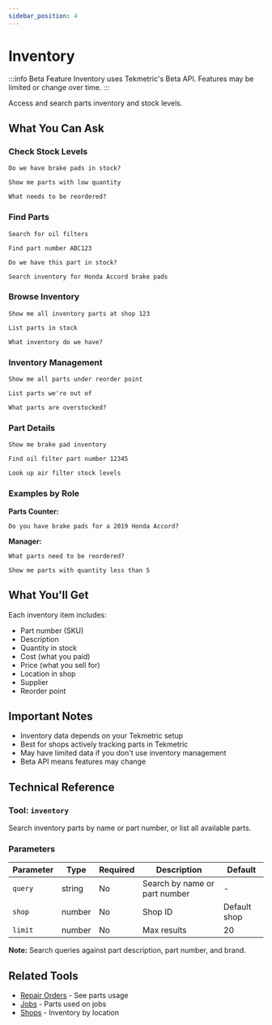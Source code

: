 ```yaml
---
sidebar_position: 4
---
```


# Inventory

:::info Beta Feature
Inventory uses Tekmetric's Beta API. Features may be limited or change over time.
:::

Access and search parts inventory and stock levels.

## What You Can Ask

### Check Stock Levels

```
Do we have brake pads in stock?
```

```
Show me parts with low quantity
```

```
What needs to be reordered?
```

### Find Parts

```
Search for oil filters
```

```
Find part number ABC123
```

```
Do we have this part in stock?
```

```
Search inventory for Honda Accord brake pads
```

### Browse Inventory

```
Show me all inventory parts at shop 123
```

```
List parts in stock
```

```
What inventory do we have?
```

### Inventory Management

```
Show me all parts under reorder point
```

```
List parts we're out of
```

```
What parts are overstocked?
```

### Part Details

```
Show me brake pad inventory
```

```
Find oil filter part number 12345
```

```
Look up air filter stock levels
```

### Examples by Role

**Parts Counter:**
```
Do you have brake pads for a 2019 Honda Accord?
```

**Manager:**
```
What parts need to be reordered?
```

```
Show me parts with quantity less than 5
```

## What You'll Get

Each inventory item includes:
- Part number (SKU)
- Description
- Quantity in stock
- Cost (what you paid)
- Price (what you sell for)
- Location in shop
- Supplier
- Reorder point

## Important Notes

- Inventory data depends on your Tekmetric setup
- Best for shops actively tracking parts in Tekmetric
- May have limited data if you don't use inventory management
- Beta API means features may change

## Technical Reference

### Tool: `inventory`

Search inventory parts by name or part number, or list all available parts.

### Parameters

| Parameter | Type | Required | Description | Default |
|-----------|------|----------|-------------|---------|
| `query` | string | No | Search by name or part number | - |
| `shop` | number | No | Shop ID | Default shop |
| `limit` | number | No | Max results | 20 |

**Note:** Search queries against part description, part number, and brand.

## Related Tools

- [Repair Orders](./repair-orders.md) - See parts usage
- [Jobs](./jobs.md) - Parts used on jobs
- [Shops](./shops.md) - Inventory by location
